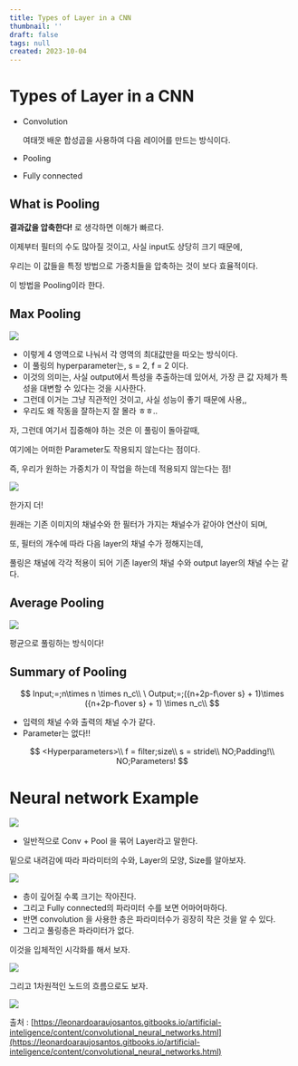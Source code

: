 ```yaml
---
title: Types of Layer in a CNN
thumbnail: ''
draft: false
tags: null
created: 2023-10-04
---
```


# Types of Layer in a CNN

* Convolution
  
  여태껏 배운 합성곱을 사용하여 다음 레이어를 만드는 방식이다.

* Pooling

* Fully connected

## What is Pooling

**결과값을 압축한다!** 로 생각하면 이해가 빠르다.

이제부터 필터의 수도 많아질 것이고, 사실 input도 상당히 크기 때문에,

우리는 이 값들을 특정 방법으로 가중치들을 압축하는 것이 보다 효율적이다.

이 방법을 Pooling이라 한다.

## Max Pooling

![](Pasted%20image%2020231004141936.png)

* 이렇게 4 영역으로 나눠서 각 영역의 최대값만을 따오는 방식이다.
* 이 풀링의 hyperparameter는, s = 2, f = 2 이다.
* 이것의 의미는, 사실 output에서 특성을 추출하는데 있어서, 가장 큰 값 자체가 특성을 대변할 수 있다는 것을 시사한다.
* 그런데 이거는 그냥 직관적인 것이고, 사실 성능이 좋기 때문에 사용,,
* 우리도 왜 작동을 잘하는지 잘 몰라 ㅎㅎ..

자, 그런데 여기서 집중해야 하는 것은 이 풀링이 돌아갈때,

여기에는 어떠한 Parameter도 작용되지 않는다는 점이다.

즉, 우리가 원하는 가중치가 이 작업을 하는데 적용되지 않는다는 점!

![](Pasted%20image%2020231004141949.png)

한가지 더!

원래는 기존 이미지의 채널수와 한 필터가 가지는 채널수가 같아야 연산이 되며,

또, 필터의 개수에 따라 다음 layer의 채널 수가 정해지는데,

풀링은 채널에 각각 적용이 되어 기존 layer의 채널 수와 output layer의 채널 수는 같다.

## Average Pooling

![](Pasted%20image%2020231004141956.png)

평균으로 풀링하는 방식이다!

## Summary of Pooling

$$
Input;=;n\times n \times n_c\\ \ Output;=;({n+2p-f\over s} + 1)\times ({n+2p-f\over s} + 1) \times n_c\\
$$

* 입력의 채널 수와 출력의 채널 수가 같다.
* Parameter는 없다!!

$$
<Hyperparameters>\\ f = filter;size\\ s = stride\\ NO;Padding!\\ NO;Parameters!
$$

# Neural network Example

![](_2019-07-21__11.19.04.png)

* 일반적으로 Conv + Pool 을 묶어 Layer라고 말한다.

밑으로 내려감에 따라 파라미터의 수와, Layer의 모양, Size를 알아보자.

![](Pasted%20image%2020231004142010.png)

* 층이 깊어질 수록 크기는 작아진다.
* 그리고 Fully connected의 파라미터 수를 보면 어마어마하다.
* 반면 convolution 을 사용한 층은 파라미터수가 굉장히 작은 것을 알 수 있다.
* 그리고 풀링층은 파라미터가 없다.

이것을 입체적인 시각화를 해서 보자.

![](Pasted%20image%2020231004142018.png)

그리고 1차원적인 노드의 흐름으로도 보자.

![](Pasted%20image%2020231004142026.png)

출처 : [https://leonardoaraujosantos.gitbooks.io/artificial-inteligence/content/convolutional_neural_networks.html](https://leonardoaraujosantos.gitbooks.io/artificial-inteligence/content/convolutional_neural_networks.html)
